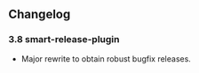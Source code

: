 Changelog
---------


### 3.8 smart-release-plugin

* Major rewrite to obtain robust bugfix releases.

